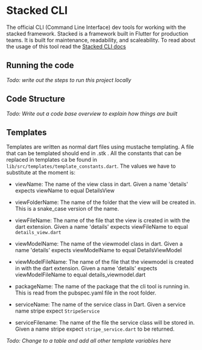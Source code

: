 # Stacked CLI

The official CLI (Command Line Interface) dev tools for working with the stacked framework. Stacked is a framework built in Flutter for production teams. It is built for maintenance, readability, and scaleability. To read about the usage of this tool read the [Stacked CLI docs](https://stacked.filledstacks.com)

## Running the code

_Todo: write out the steps to run this project locally_

## Code Structure

_Todo: Write out a code base overview to explain how things are built_

## Templates

Templates are written as normal dart files using mustache templating. A file that can be templated should end in .stk . All the constants that can be replaced in templates ca be found in `lib/src/templates/template_constants.dart`. The values we have to substitute at the moment is:

- viewName: The name of the view class in dart. Given a name 'details' expects viewName to equal DetailsView

- viewFolderName: The name of the folder that the view will be created in. This is a snake_case version of the name.

- viewFileName: The name of the file that the view is created in with the dart extension. Given a name 'details' expects viewFileName to equal `details_view.dart`

- viewModelName: The name of the viewmodel class in dart. Given a name 'details' expects viewModelName to equal DetailsViewModel

- viewModelFileName: The name of the file that the viewmodel is created in with the dart extension. Given a name 'details' expects viewModelFileName to equal details_viewmodel.dart

- packageName: The name of the package that the cli tool is running in. This is read from the pubspec.yaml file in the root folder.

- serviceName: The name of the service class in Dart. Given a service name stripe expect `StripeService`

- serviceFilename: The name of the file the service class will be stored in. Given a name stripe expect `stripe_service.dart` to be returned.

_Todo: Change to a table and add all other template variables here_